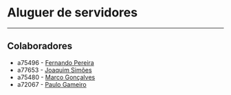 # Aluguer de servidores
__________________________
## Colaboradores

* a75496 - [Fernando Pereira](https://github.com/Videira59)
* a77653 - [Joaquim Simões](https://github.com/batenaavo)
* a75480 - [Marco Gonçalves](https://github.com/Barca88)
* a72067 - [Paulo Gameiro](https://github.com/PmGameiro)
